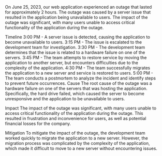 On June 25, 2023, our web application experienced an outage that lasted for approximately 2 hours. The outage was caused by a server issue that resulted in the application being unavailable to users. The impact of the outage was significant, with many users unable to access critical functionality of the application during the outage.

Timeline
3:00 PM - A server issue is detected, causing the application to become unavailable to users.
3:15 PM - The issue is escalated to the development team for investigation.
3:30 PM - The development team determines that the issue is related to a hardware failure on one of the servers.
3:45 PM - The team attempts to restore service by moving the application to another server, but encounters difficulties due to the complexity of the application.
4:30 PM - The team successfully migrates the application to a new server and service is restored to users.
5:00 PM - The team conducts a postmortem to analyze the incident and identify steps to prevent future occurrences.
Cause
The root cause of the outage was a hardware failure on one of the servers that was hosting the application. Specifically, the hard drive failed, which caused the server to become unresponsive and the application to be unavailable to users.

Impact
The impact of the outage was significant, with many users unable to access critical functionality of the application during the outage. This resulted in frustration and inconvenience for users, as well as potential financial losses for the company.

Mitigation
To mitigate the impact of the outage, the development team worked quickly to migrate the application to a new server. However, the migration process was complicated by the complexity of the application, which made it difficult to move to a new server without encountering issues.
